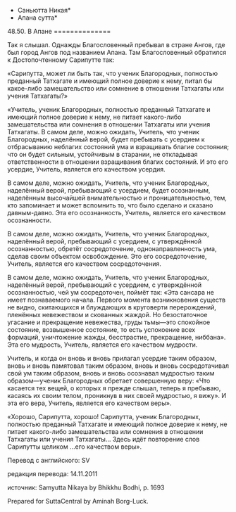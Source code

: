 * Саньютта Никая*
* Апана сутта*

48\.50\. В Апане
\=\=\=\=\=\=\=\=\=\=\=\=\=\=

Так я слышал\. Однажды Благословенный пребывал в стране Ангов, где был город Ангов под названием Апана\. Там Благословенный обратился к Достопочтенному Сарипутте так:

«Сарипутта, может ли быть так, что ученик Благородных, полностью преданный Татхагате и имеющий полное доверие к нему, питал бы какое\-либо замешательство или сомнение в отношении Татхагаты или учения Татхагаты?»

«Учитель, ученик Благородных, полностью преданный Татхагате и имеющий полное доверие к нему, не питает какого\-либо замешательства или сомнения в отношении Татхагаты или учения Татхагаты\. В самом деле, можно ожидать, Учитель, что ученик Благородных, наделённый верой, будет пребывать с усердием к отбрасыванию неблагих состояний ума и взращивать благие состояния; что он будет сильным, устойчивым в старании, не откладывая ответственности в отношении взращивания благих состояний\. И это его усердие, Учитель, является его качеством усердия\.

В самом деле, можно ожидать, Учитель, что ученик Благородных, наделённый верой, пребывающий с усердием, будет осознанным, наделённым высочайшей внимательностью и проницательностью, тем, кто запоминает и может вспомнить то, что было сделано и сказано давным\-давно\. Эта его осознанность, Учитель, является его качеством осознанности\.

В самом деле, можно ожидать, Учитель, что ученик Благородных, наделённый верой, пребывающий с усердием, с утверждённой осознанностью, обретёт сосредоточение, однонаправленность ума, сделав своим объектом освобождение\. Это его сосредоточение, Учитель, является его качеством сосредоточения\.

В самом деле, можно ожидать, Учитель, что ученик Благородных, наделённый верой, пребывающий с усердием, с утверждённой осознанностью, чей ум сосредоточен, поймёт так: «Эта сансара не имеет познаваемого начала\. Первого момента возникновения существ не видно, скитающихся и блуждающих в круговерти перерождений, пленённых невежеством и скованных жаждой\. Но безостаточное угасание и прекращение невежества, груды тьмы—это спокойное состояние, возвышенное состояние, то есть успокоение всех формаций, уничтожение жажды, бесстрастие, прекращение, ниббана»\. Эта его мудрость, Учитель, является его качеством мудрости\.

Учитель, и когда он вновь и вновь прилагал усердие таким образом, вновь и вновь памятовал таким образом, вновь и вновь сосредотачивал свой ум таким образом, вновь и вновь осознавал мудростью таким образом—ученик Благородных обретает совершенную веру: «Что касается тех вещей, о которых я прежде слышал, теперь я пребываю, касаясь их своим телом, проникнув в них своей мудростью, я вижу»\. И эта его вера, Учитель, является его качеством веры»\.

«Хорошо, Сарипутта, хорошо\! Сарипутта, ученик Благородных, полностью преданный Татхагате и имеющий полное доверие к нему, не питает какого\-либо замешательства или сомнения в отношении Татхагаты или учения Татхагаты… Здесь идёт повторение слов Сарипутты целиком …его качеством веры»\.

Перевод с английского: SV

редакция перевода: 14\.11\.2011

источник: Samyutta Nikaya by Bhikkhu Bodhi, p\. 1693

Prepared for SuttaCentral by Aminah Borg\-Luck\.